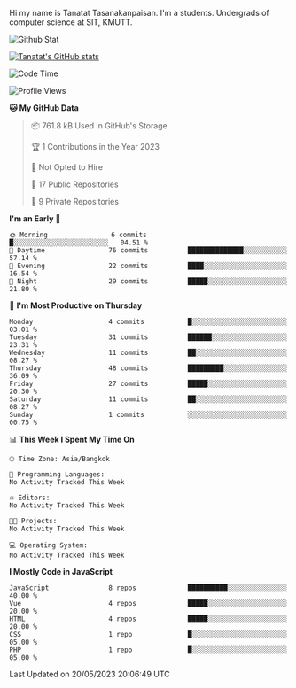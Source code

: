 Hi my name is Tanatat Tasanakanpaisan. I'm a students. Undergrads of computer science at SIT, KMUTT.

![Github Stat](https://github-profile-summary-cards.vercel.app/api/cards/profile-details?username=LilUzii-69&theme=dracula)

[![Tanatat's GitHub stats](https://github-readme-stats.vercel.app/api?username=LilUzii-69&show_icons=true&theme=radical)](https://github.com/anuraghazra/github-readme-stats)

<!--START_SECTION:waka-->
![Code Time](http://img.shields.io/badge/Code%20Time-43%20hrs%2052%20mins-blue)

![Profile Views](http://img.shields.io/badge/Profile%20Views-0-blue)

**🐱 My GitHub Data** 

> 📦 761.8 kB Used in GitHub's Storage 
 > 
> 🏆 1 Contributions in the Year 2023
 > 
> 🚫 Not Opted to Hire
 > 
> 📜 17 Public Repositories 
 > 
> 🔑 9 Private Repositories 
 > 
**I'm an Early 🐤** 

```text
🌞 Morning                6 commits           █░░░░░░░░░░░░░░░░░░░░░░░░   04.51 % 
🌆 Daytime                76 commits          ██████████████░░░░░░░░░░░   57.14 % 
🌃 Evening                22 commits          ████░░░░░░░░░░░░░░░░░░░░░   16.54 % 
🌙 Night                  29 commits          █████░░░░░░░░░░░░░░░░░░░░   21.80 % 
```
📅 **I'm Most Productive on Thursday** 

```text
Monday                   4 commits           █░░░░░░░░░░░░░░░░░░░░░░░░   03.01 % 
Tuesday                  31 commits          ██████░░░░░░░░░░░░░░░░░░░   23.31 % 
Wednesday                11 commits          ██░░░░░░░░░░░░░░░░░░░░░░░   08.27 % 
Thursday                 48 commits          █████████░░░░░░░░░░░░░░░░   36.09 % 
Friday                   27 commits          █████░░░░░░░░░░░░░░░░░░░░   20.30 % 
Saturday                 11 commits          ██░░░░░░░░░░░░░░░░░░░░░░░   08.27 % 
Sunday                   1 commits           ░░░░░░░░░░░░░░░░░░░░░░░░░   00.75 % 
```


📊 **This Week I Spent My Time On** 

```text
🕑︎ Time Zone: Asia/Bangkok

💬 Programming Languages: 
No Activity Tracked This Week

🔥 Editors: 
No Activity Tracked This Week

🐱‍💻 Projects: 
No Activity Tracked This Week

💻 Operating System: 
No Activity Tracked This Week
```

**I Mostly Code in JavaScript** 

```text
JavaScript               8 repos             ██████████░░░░░░░░░░░░░░░   40.00 % 
Vue                      4 repos             █████░░░░░░░░░░░░░░░░░░░░   20.00 % 
HTML                     4 repos             █████░░░░░░░░░░░░░░░░░░░░   20.00 % 
CSS                      1 repo              █░░░░░░░░░░░░░░░░░░░░░░░░   05.00 % 
PHP                      1 repo              █░░░░░░░░░░░░░░░░░░░░░░░░   05.00 % 
```




 Last Updated on 20/05/2023 20:06:49 UTC
<!--END_SECTION:waka-->